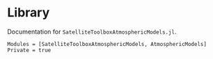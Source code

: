 Library
=======

Documentation for `SatelliteToolboxAtmosphericModels.jl`.

```@autodocs
Modules = [SatelliteToolboxAtmosphericModels, AtmosphericModels]
Private = true
```
